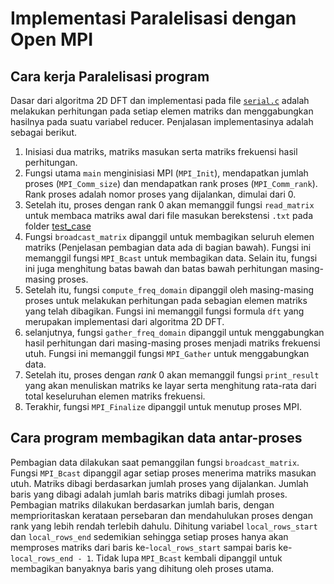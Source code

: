 # Implementasi Paralelisasi dengan Open MPI

## Cara kerja Paralelisasi program

Dasar dari algoritma 2D DFT dan implementasi pada file [`serial.c`](../serial/c/serial.c) adalah melakukan perhitungan pada setiap elemen matriks dan menggabungkan hasilnya pada suatu variabel reducer. Penjalasan implementasinya adalah sebagai berikut.

1. Inisiasi dua matriks, matriks masukan serta matriks frekuensi hasil perhitungan.
2. Fungsi utama `main` menginisiasi MPI (`MPI_Init`), mendapatkan jumlah proses (`MPI_Comm_size`) dan mendapatkan rank proses (`MPI_Comm_rank`). Rank proses adalah nomor proses yang dijalankan, dimulai dari 0.
3. Setelah itu, proses dengan rank 0 akan memanggil fungsi `read_matrix` untuk membaca matriks awal dari file masukan berekstensi `.txt` pada folder [test_case](../../test_case/) 
4. Fungsi `broadcast_matrix` dipanggil untuk membagikan seluruh elemen matriks (Penjelasan pembagian data ada di bagian bawah). Fungsi ini memanggil fungsi `MPI_Bcast` untuk membagikan data. Selain itu, fungsi ini juga menghitung batas bawah dan batas bawah perhitungan masing-masing proses.
5. Setelah itu, fungsi `compute_freq_domain` dipanggil oleh masing-masing proses untuk melakukan perhitungan pada sebagian elemen matriks yang telah dibagikan. Fungsi ini memanggil fungsi formula `dft` yang merupakan implementasi dari algoritma 2D DFT.
6. selanjutnya, fungsi `gather_freq_domain` dipanggil untuk menggabungkan hasil perhitungan dari masing-masing proses menjadi matriks frekuensi utuh. Fungsi ini memanggil fungsi `MPI_Gather` untuk menggabungkan data.
7. Setelah itu, proses dengan *rank* 0 akan memanggil fungsi `print_result` yang akan menuliskan matriks ke layar serta menghitung rata-rata dari total keseluruhan elemen matriks frekuensi.
8. Terakhir, fungsi `MPI_Finalize` dipanggil untuk menutup proses MPI.

## Cara program membagikan data antar-proses

Pembagian data dilakukan saat pemanggilan fungsi `broadcast_matrix`. Fungsi `MPI_Bcast` dipanggil agar setiap proses menerima matriks masukan utuh. Matriks dibagi berdasarkan jumlah proses yang dijalankan. Jumlah baris yang dibagi adalah jumlah baris matriks dibagi jumlah proses. Pembagian matriks dilakukan berdasarkan jumlah baris, dengan memprioritaskan kerataan persebaran dan mendahulukan proses dengan rank yang lebih rendah terlebih dahulu. Dihitung variabel `local_rows_start` dan `local_rows_end` sedemikian sehingga setiap proses hanya akan memproses matriks dari baris ke-`local_rows_start` sampai baris ke-`local_rows_end - 1`. Tidak lupa `MPI_Bcast` kembali dipanggil untuk membagikan banyaknya baris yang dihitung oleh proses utama.
